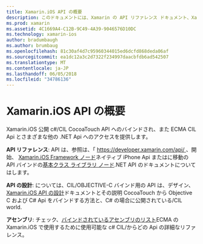 ```yaml
---
title: Xamarin.iOS API の概要
description: このドキュメントには、Xamarin の API リファレンス ドキュメント、Xamarin.iOS API の設計、および Xamarin 開発に使用可能なアセンブリの一覧を記述するガイドへのリンクがします。
ms.prod: xamarin
ms.assetid: 4C1669A4-C12B-9C49-4A39-9046576D10DC
ms.technology: xamarin-ios
author: bradumbaugh
ms.author: brumbaug
ms.openlocfilehash: 81c30af4d7c95960344015ed6dcfd868deda06af
ms.sourcegitcommit: ea1dc12a3c2d7322f234997daacbfdb6ad542507
ms.translationtype: MT
ms.contentlocale: ja-JP
ms.lasthandoff: 06/05/2018
ms.locfileid: "34786136"
---
```

# <a name="xamarinios-api-overview"></a>Xamarin.iOS API の概要

Xamarin.iOS 公開 c#/CIL CocoaTouch API へのバインドされ、また ECMA CIL Api とさまざまな他の .NET Api へのアクセスを提供します。

 **API リファレンス**: API は、参照は、「 [ https://developer.xamarin.com/api/ ](https://developer.xamarin.com/api/)、開始、 [Xamarin.iOS Framework ノード](https://developer.xamarin.com/api/root/ios-unified/)ネイティブ iPhone Api またはに移動の API バインドの[基本クラス ライブラリ ノード](https://developer.xamarin.com/api/root/classlib/).NET API のドキュメントについてはします。

 **API の設計**: については、CIL/OBJECTIVE-C バインド用の API は、デザイン、 [Xamarin.iOS API の設計](~/ios/internals/api-design/index.md)ドキュメントとその説明 CocoaTouch から Objective C および C# Api をバインドする方法と、C# の場合に公開されている/CIL world.

 **アセンブリ**: チェック、[バインドされているアセンブリのリスト](~/cross-platform/internals/available-assemblies.md)ECMA の Xamarin.iOS で使用するために使用可能な c# CIL/からどの Api の詳細なリファレンス。
